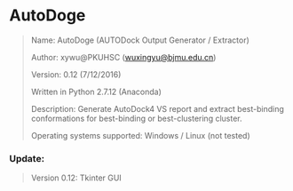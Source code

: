 # AutoDoge
> Name: AutoDoge (AUTODock Output Generator / Extractor)
> 
> Author: xywu@PKUHSC (wuxingyu@bjmu.edu.cn)
> 
> Version: 0.12 (7/12/2016)
> 
> Written in Python 2.7.12 (Anaconda)
> 
> Description: Generate AutoDock4 VS report and extract best-binding conformations for best-binding or best-clustering cluster.
> 
> Operating systems supported: Windows / Linux (not tested)
> 

### Update:
>    Version 0.12: Tkinter GUI

